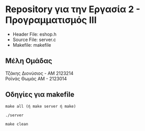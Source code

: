 # Repository για την Εργασία 2 - Προγραμματισμός ΙΙΙ #
* Header File: eshop.h   
* Source File: server.c    
* Makefile: makefile    

## Μέλη Ομάδας ##
Τζάκης Διονύσιος - ΑΜ 2123214     
Ροϊνάς Θωμάς ΑΜ - 2123014     

## Οδηγίες για makefile ##
``` 
make all (ή make server ή make)
```
```
./server     
```
```
make clean
```   

